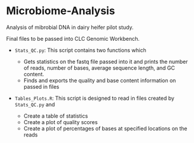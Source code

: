 # Microbiome-Analysis

Analysis of mibrobial DNA in dairy heifer pilot study. 

Final files to be passed into CLC Genomic Workbench. 

- `Stats_QC.py`: This script contains two functions which
  - Gets statistics on the fastq file passed into it and prints the number of reads, number of bases, average sequence length, and GC content. 
  - Finds and exports the quality and base content information on passed in files
  
- `Tables_Plots.R`: This script is designed to read in files created by `Stats_QC.py` and 
  - Create a table of statistics
  - Create a plot of quality scores
  - Create a plot of percentages of bases at specified locations on the reads  
